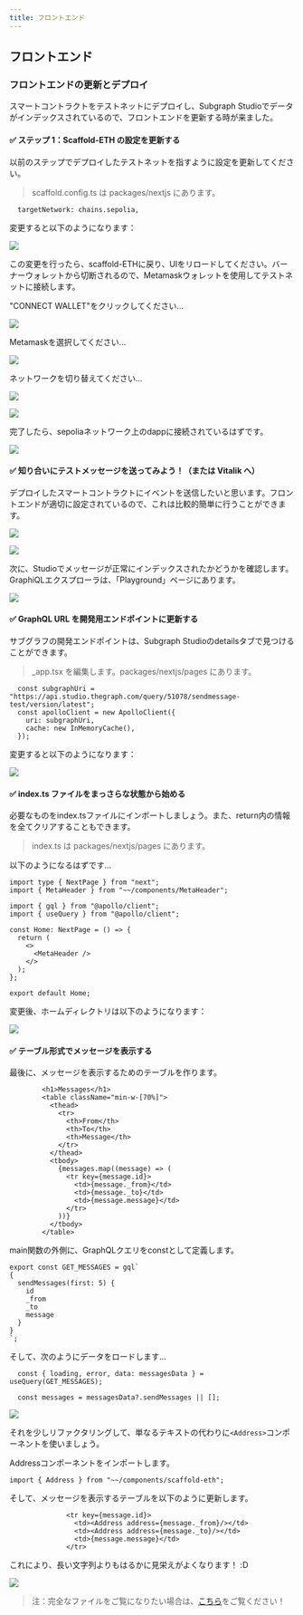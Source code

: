 ```yaml
---
title: フロントエンド
---
```

## フロントエンド

### フロントエンドの更新とデプロイ

スマートコントラクトをテストネットにデプロイし、Subgraph Studioでデータがインデックスされているので、フロントエンドを更新する時が来ました。

#### ✅ ステップ 1：Scaffold-ETH の設定を更新する

以前のステップでデプロイしたテストネットを指すように設定を更新してください。

> scaffold.config.ts は packages/nextjs にあります。

```
  targetNetwork: chains.sepolia,
```

変更すると以下のようになります：

![](/images/TheGraph-ScaffoldEth2/section-2/2_6_1.png)

この変更を行ったら、scaffold-ETHに戻り、UIをリロードしてください。バーナーウォレットから切断されるので、Metamaskウォレットを使用してテストネットに接続します。

"CONNECT WALLET"をクリックしてください...

![](/images/TheGraph-ScaffoldEth2/section-2/2_6_2.png)

Metamaskを選択してください...

![](/images/TheGraph-ScaffoldEth2/section-2/2_6_3.png)

ネットワークを切り替えてください...

![](/images/TheGraph-ScaffoldEth2/section-2/2_6_4.png)

![](/images/TheGraph-ScaffoldEth2/section-2/2_6_5.png)

完了したら、sepoliaネットワーク上のdappに接続されているはずです。

![](/images/TheGraph-ScaffoldEth2/section-2/2_6_6.png)

#### ✅ 知り合いにテストメッセージを送ってみよう！（または Vitalik へ）

デプロイしたスマートコントラクトにイベントを送信したいと思います。フロントエンドが適切に設定されているので、これは比較的簡単に行うことができます。

![](/images/TheGraph-ScaffoldEth2/section-2/2_6_7.png)

![](/images/TheGraph-ScaffoldEth2/section-2/2_6_8.png)

次に、Studioでメッセージが正常にインデックスされたかどうかを確認します。GraphiQLエクスプローラは、「Playground」ページにあります。

![](/images/TheGraph-ScaffoldEth2/section-2/2_6_9.png)

#### ✅ GraphQL URL を開発用エンドポイントに更新する

サブグラフの開発エンドポイントは、Subgraph Studioのdetailsタブで見つけることができます。

> \_app.tsx を編集します。packages/nextjs/pages にあります。

```
  const subgraphUri = "https://api.studio.thegraph.com/query/51078/sendmessage-test/version/latest";
  const apolloClient = new ApolloClient({
    uri: subgraphUri,
    cache: new InMemoryCache(),
  });
```

変更すると以下のようになります：

![](/images/TheGraph-ScaffoldEth2/section-2/2_6_10.png)

#### ✅ index.ts ファイルをまっさらな状態から始める

必要なものをindex.tsファイルにインポートしましょう。また、return内の情報を全てクリアすることもできます。

> index.ts は packages/nextjs/pages にあります。

以下のようになるはずです...

```
import type { NextPage } from "next";
import { MetaHeader } from "~~/components/MetaHeader";

import { gql } from "@apollo/client";
import { useQuery } from "@apollo/client";

const Home: NextPage = () => {
  return (
    <>
      <MetaHeader />
    </>
  );
};

export default Home;
```

変更後、ホームディレクトリは以下のようになります：

![](/images/TheGraph-ScaffoldEth2/section-2/2_6_11.png)

#### ✅ テーブル形式でメッセージを表示する

最後に、メッセージを表示するためのテーブルを作ります。

```
        <h1>Messages</h1>
        <table className="min-w-[70%]">
          <thead>
            <tr>
              <th>From</th>
              <th>To</th>
              <th>Message</th>
            </tr>
          </thead>
          <tbody>
            {messages.map((message) => (
              <tr key={message.id}>
                <td>{message._from}</td>
                <td>{message._to}</td>
                <td>{message.message}</td>
              </tr>
            ))}
          </tbody>
        </table>
```

main関数の外側に、GraphQLクエリをconstとして定義します。

```
export const GET_MESSAGES = gql`
{
  sendMessages(first: 5) {
    id
    _from
    _to
    message
  }
}
`;
```

そして、次のようにデータをロードします...

```
  const { loading, error, data: messagesData } = useQuery(GET_MESSAGES);

  const messages = messagesData?.sendMessages || [];
```

![](/images/TheGraph-ScaffoldEth2/section-2/2_6_13.png)

それを少しリファクタリングして、単なるテキストの代わりに`<Address>`コンポーネントを使いましょう。

Addressコンポーネントをインポートします。

```
import { Address } from "~~/components/scaffold-eth";
```

そして、メッセージを表示するテーブルを以下のように更新します。

```
              <tr key={message.id}>
                <td><Address address={message._from}/></td>
                <td><Address address={message._to}/></td>
                <td>{message.message}</td>
              </tr>
```

これにより、長い文字列よりもはるかに見栄えがよくなります！ :D

![](/images/TheGraph-ScaffoldEth2/section-2/2_6_14.png)

> 注：完全なファイルをご覧になりたい場合は、[こちら](https://gist.github.com/kmjones1979/26ef9633b61b17f237e88eb41bb688de)をご覧ください！

